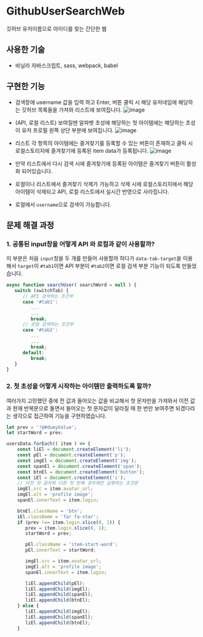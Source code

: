# GithubUserSearchWeb
깃허브 유저이름으로 아이디를 찾는 간단한 웹

## 사용한 기술
- 바닐라 자바스크립트, sass, webpack, babel

## 구현한 기능
- 검색창에 username 값을 입력 하고 Enter, 버튼 클릭 시 해당 유저네임에 해당하는 깃허브 목록들을 가져와 리스트에 보여집니다.
![image](https://user-images.githubusercontent.com/54402926/123507399-0a41d800-d6a4-11eb-875e-2a0db39bf1a0.png)

- (API, 로컬 리스트) 보여질땐 알파벳 초성에 해당하는 첫 아이템에는 해당하는 초성이 유저 프로필 왼쪽 상단 부분에 보여집니다.
![image](https://user-images.githubusercontent.com/54402926/123507411-1c237b00-d6a4-11eb-9e78-2cf468e1147b.png)

- 리스트 각 항목의 아이템에는 즐겨찾기를 등록할 수 있는 버튼이 존재하고 클릭 시 로컬스토리지에 즐겨찾기에 등록된 item data가 등록됩니다.
![image](https://user-images.githubusercontent.com/54402926/123507443-55f48180-d6a4-11eb-865f-5706c7d92c6b.png)

- 만약 리스트에서 다시 검색 시에 즐겨찾기에 등록된 아이템은 즐겨찾기 버튼이 활성화 되어있습니다.
- 로컬이나 리스트에서 즐겨찾기 삭제가 가능하고 삭제 시에 로컬스토리지에서 해당 아이템이 삭제되고 API, 로컬 리스트에서 실시간 반영으로 사라집니다.
- 로컬에서 `username`으로 검색이 가능합니다.

## 문제 해결 과정

### 1. 공통된 input창을 어떻게 API 와 로컬과 같이 사용할까?
이 부분은 처음 `input`창을 두 개를 만들어 사용할까 하다가 `data-tab-target`을 이용해서 `target`이 `#tab1`이면 API 부분이 `#tab2`이면 로컬 검색 부분 기능이 되도록 만들었습니다. 
``` javascript
async function searchUser( searchWord = null ) {
   switch (switchTab) {
      // API 검색하는 조건부
      case '#tab1':
         ...
         ...
         break;
      // 로컬 검색하는 조건부
      case '#tab2':
         ...
         ...
         break;
      default:
         break;
   }
}
```
### 2. 첫 초성을 어떻게 시작하는 아이템만 출력하도록 할까?
여러가지 고민했던 중에 전 값과 들어오는 값을 비교해서 첫 문자만을 가져와서 이전 값과 현재 반복문으로 돌면서 들어오는 첫 문자값이 달라질 때 한 번만 보여주면 되겠다라는 생각으로 접근하여 기능을 구현하였습니다.

```javascript
let prev = '!@#dumyValue';
let startWord = prev;

usersData.forEach(( item ) => {
    const liEl = document.createElement('li');
    const pEl = document.createElement('p');
    const imgEl = document.createElement('img');
    const spanEl = document.createElement('span');
    const btnEl = document.createElement('button');
    const iEl = document.createElement('i');
    // 이전 첫 글자와 다른 첫 번째 경우에만 실행하는 조건문
    imgEl.src = item.avatar_url;
    imgEl.alt = 'profile image';
    spanEl.innerText = item.login;

    btnEl.className = 'btn';
    iEl.className = 'far fa-star';
    if (prev !== item.login.slice(0, 1)) {
       prev = item.login.slice(0, 1);
       startWord = prev;

       pEl.className = 'item-start-word';
       pEl.innerText = startWord;

       imgEl.src = item.avatar_url;
       imgEl.alt = 'profile image';
       spanEl.innerText = item.login;

       liEl.appendChild(pEl);
       liEl.appendChild(imgEl);
       liEl.appendChild(spanEl);
       liEl.appendChild(btnEl);
    } else {
       liEl.appendChild(imgEl);
       liEl.appendChild(spanEl);
       liEl.appendChild(btnEl);
    }
```

